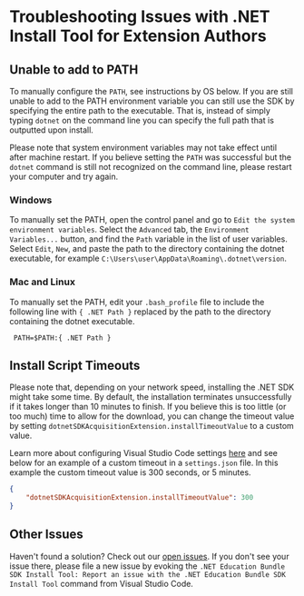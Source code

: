 # Troubleshooting Issues with .NET Install Tool for Extension Authors

## Unable to add to PATH

To manually configure the `PATH`, see instructions by OS below. If you are still unable to add to the PATH environment variable you can still use the SDK by specifying the entire path to the executable. That is, instead of simply typing `dotnet` on the command line you can specify the full path that is outputted upon install.

Please note that system environment variables may not take effect until after machine restart. If you believe setting the `PATH` was successful but the `dotnet` command is still not recognized on the command line, please restart your computer and try again.

### Windows

To manually set the PATH, open the control panel and go to `Edit the system environment variables`. Select the `Advanced` tab, the `Environment Variables...` button, and find the `Path` variable in the list of user variables. Select `Edit`, `New`, and paste the path to the directory containing the dotnet executable, for example `C:\Users\user\AppData\Roaming\.dotnet\version`.

### Mac and Linux

To manually set the PATH, edit your `.bash_profile` file to include the following line with  `{ .NET Path }` replaced by the path to the directory containing the dotnet executable.

```
 PATH=$PATH:{ .NET Path }
```

## Install Script Timeouts

Please note that, depending on your network speed, installing the .NET SDK might take some time. By default, the installation terminates unsuccessfully if it takes longer than 10 minutes to finish. If you believe this is too little (or too much) time to allow for the download, you can change the timeout value by setting `dotnetSDKAcquisitionExtension.installTimeoutValue` to a custom value.

Learn more about configuring Visual Studio Code settings [here](https://code.visualstudio.com/docs/getstarted/settings) and see below for an example of a custom timeout in a `settings.json` file. In this example the custom timeout value is 300 seconds, or 5 minutes.

```json
{
    "dotnetSDKAcquisitionExtension.installTimeoutValue": 300
}
```

## Other Issues

Haven't found a solution? Check out our [open issues](https://github.com/dotnet/vscode-dotnet-runtime/issues). If you don't see your issue there, please file a new issue by evoking the `.NET Education Bundle SDK Install Tool: Report an issue with the .NET Education Bundle SDK Install Tool` command from Visual Studio Code.

